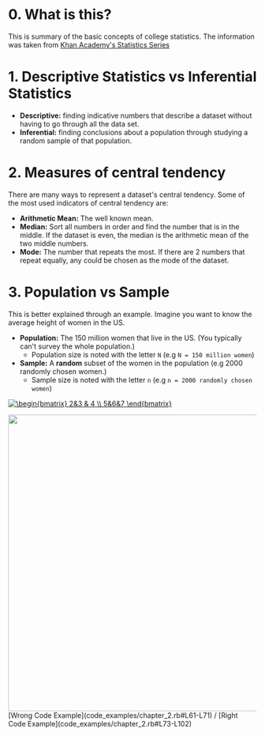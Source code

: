 # 0. What is this?
This is summary of the basic concepts of college statistics.  The information was taken from [Khan Academy's Statistics Series](https://www.youtube.com/watch?v=uhxtUt_-GyM&list=PL1328115D3D8A2566)

# 1. Descriptive Statistics vs Inferential Statistics
- __Descriptive:__ finding indicative numbers that describe a dataset without having to go through all the data set.
- __Inferential:__ finding conclusions about a population through studying a random sample of that population.

# 2. Measures of central tendency
There are many ways to represent a dataset's central tendency. Some of the most used indicators of central tendency are:

- __Arithmetic Mean:__ The well known mean.
- __Median:__ Sort all numbers in order and find the number that is in the middle. If the dataset is even, the median is the arithmetic mean of the two middle numbers.
- __Mode:__ The number that repeats the most. If there are 2 numbers that repeat equally, any could be chosen as the mode of the dataset.

# 3. Population vs Sample
This is better explained through an example.  Imagine you want to know the average height of women in the US.

- __Population:__ The 150 million women that live in the US. (You typically can't survey the whole population.)
    - Population size is noted with the letter `N` (e.g `N = 150 million women`) 
- __Sample:__ A __random__ subset of the women in the population (e.g 2000 randomly chosen women.)
    - Sample size is noted with the letter `n` (e.g `n = 2000 randomly chosen women`)

<a href="https://www.codecogs.com/eqnedit.php?latex=\begin{bmatrix}&space;2&3&space;&&space;4&space;\\&space;5&6&7&space;\end{bmatrix}" target="_blank"><img src="https://latex.codecogs.com/gif.latex?\begin{bmatrix}&space;2&3&space;&&space;4&space;\\&space;5&6&7&space;\end{bmatrix}" title="\begin{bmatrix} 2&3 & 4 \\ 5&6&7 \end{bmatrix}" /></a>

<img src="/images/ch3_likelihood_of_change_vs_dependents.png" width="600"/>
[Wrong Code Example](code_examples/chapter_2.rb#L61-L71) / [Right Code Example](code_examples/chapter_2.rb#L73-L102)
